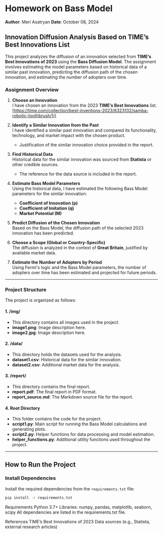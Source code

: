 # Homework on Bass Model
**Author**: Meri Asatryan
**Date**: October 08, 2024

## Innovation Diffusion Analysis Based on TIME’s Best Innovations List

This project analyzes the diffusion of an innovation selected from **TIME’s Best Innovations of 2023** using the **Bass Diffusion Model**. The assignment involves estimating the model parameters based on historical data of a similar past innovation, predicting the diffusion path of the chosen innovation, and estimating the number of adopters over time.

### Assignment Overview

1. **Choose an Innovation**  
   I have chosen an innovation from the 2023 **TIME’s Best Innovations** list.  
   [https://time.com/collection/best-inventions-2023/6323132/samba-robotic-toothbrush/]()

2. **Identify a Similar Innovation from the Past**  
   I have identified a similar past innovation and compared its functionality, technology, and market impact with the chosen product.  
   - Justification of the similar innovation choice provided in the report.

3. **Find Historical Data**  
   Historical data for the similar innovation was sourced from **Statista** or other credible sources.  
   - The reference for the data source is included in the report.

4. **Estimate Bass Model Parameters**  
   Using the historical data, I have estimated the following Bass Model parameters for the similar innovation:
   - **Coefficient of Innovation (p)**
   - **Coefficient of Imitation (q)**
   - **Market Potential (M)**

5. **Predict Diffusion of the Chosen Innovation**  
   Based on the Bass Model, the diffusion path of the selected 2023 innovation has been predicted.

6. **Choose a Scope (Global or Country-Specific)**  
   The diffusion is analyzed in the context of **Great Britain**, justified by available market data.

7. **Estimate the Number of Adopters by Period**  
   Using Fermi's logic and the Bass Model parameters, the number of adopters over time has been estimated and projected for future periods.

---

### Project Structure

The project is organized as follows:

#### 1. **/img/**
   - This directory contains all images used in the project.
   - **image1.png**: Image description here.
   - **image2.jpg**: Image description here.

#### 2. **/data/**
   - This directory holds the datasets used for the analysis.
   - **dataset1.csv**: Historical data for the similar innovation.
   - **dataset2.csv**: Additional market data for the analysis.

#### 3. **/report/**
   - This directory contains the final report.
   - **report.pdf**: The final report in PDF format.
   - **report_source.md**: The Markdown source file for the report.

#### 4. **Root Directory**
   - This folder contains the code for the project.
   - **script1.py**: Main script for running the Bass Model calculations and generating plots.
   - **script2.py**: Helper functions for data processing and model estimation.
   - **helper_functions.py**: Additional utility functions used throughout the project.

---

## How to Run the Project

### Install Dependencies

Install the required dependencies from the `requirements.txt` file:

```bash
pip install -r requirements.txt
```

Requirements
Python 3.7+
Libraries: numpy, pandas, matplotlib, seaborn, scipy
All dependencies are listed in the requirements.txt file.

References
TIME’s Best Innovations of 2023
Data sources (e.g., Statista, external research articles)